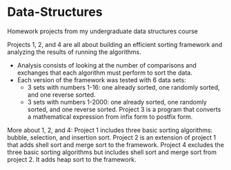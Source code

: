# Data-Structures
Homework projects from my undergraduate data structures course

Projects 1, 2, and 4 are all about building an efficient sorting framework and analyzing the results of running the algorithms. 
  - Analysis consists of looking at the number of comparisons and exchanges that each algorithm must perform to sort the data.
  - Each version of the framework was tested with 6 data sets:
      - 3 sets with numbers 1-16: one already sorted, one randomly sorted, and one reverse sorted.
      - 3 sets with numbers 1-2000: one already sorted, one randomly sorted, and one reverse sorted.
Project 3 is a program that converts a mathematical expression from infix form to postfix form.

More about 1, 2, and 4:
Project 1 includes three basic sorting algorithms: bubble, selection, and insertion sort. 
Project 2 is an extension of project 1 that adds shell sort and merge sort to the framework.
Project 4 excludes the three basic sorting algorithms but includes shell sort and merge sort from project 2. It adds heap sort to the framework.
